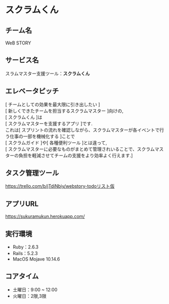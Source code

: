 # スクラムくん

## チーム名 
WeB STORY 

## サービス名 
スラムマスター支援ツール：**スクラムくん** 

## エレベータピッチ  
[ チームとしての効果を最大限に引き出したい ]   
[ 新しくできたチームを担当するスクラムマスター ]向けの,   
[ スクラムくん ]は  
[ スクラムマスターを支援するアプリ ]です.   
これは[ スプリントの流れを確認しながら、スクラムマスターが各イベントで行う仕事の一部を機械化する ]ことで  
[ スクラムガイド ]や[ 各種便利ツール ]とは違って,  
[ スクラムマスターに必要なものがまとめて管理されいることで、スクラムマスターの負担を軽減させてチームの支援をより効率よく行えます.]   


## タスク管理ツール
https://trello.com/b/jTdiNbiy/webstory-todoリスト仮  

## アプリURL  
https://sukuramukun.herokuapp.com/
  
## 実行環境 
- Ruby：2.6.3
- Rails：5.2.3  
- MacOS Mojave 10.14.6  

## コアタイム 
- 土曜日：9:00 ~ 12:00  
- 火曜日：2限,3限
